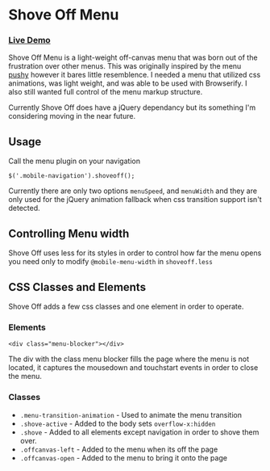 Shove Off Menu
===

### [Live Demo](https://loktar00.github.io/shove-off)

Shove Off Menu is a light-weight off-canvas menu that was born out of the frustration over other menus. This was originally inspired by the menu [pushy](https://github.com/christophery/pushy) however it bares little resemblence. I needed a menu that utilized css animations, was light weight, and was able to be used with Browserify. I also still wanted full control of the menu markup structure.

Currently Shove Off does have a jQuery dependancy but its something I'm considering moving in the near future.

Usage
---

Call the menu plugin on your navigation

`$('.mobile-navigation').shoveoff();`

Currently there are only two options `menuSpeed`, and `menuWidth` and they are only used for the jQuery animation fallback when css transition support isn't detected.

Controlling Menu width
---

Shove Off uses less for its styles in order to control how far the menu opens you need only to modify `@mobile-menu-width` in `shoveoff.less`


CSS Classes and Elements
---

Shove Off adds a few css classes and one element in order to operate.

### Elements
            
`<div class="menu-blocker"></div>`

The div with the class menu blocker fills the page where the menu is not located, it captures the mousedown and touchstart events in order to close the menu.

### Classes

* `.menu-transition-animation` - Used to animate the menu transition
* `.shove-active` - Added to the body sets `overflow-x:hidden`
* `.shove` - Added to all elements except navigation in order to shove them over.
* `.offcanvas-left` - Added to the menu when its off the page
* `.offcanvas-open` - Added to the menu to bring it onto the page